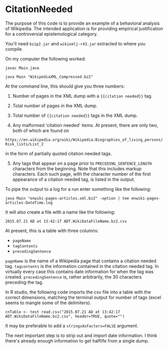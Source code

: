 # CitationNeeded
The purpose of this code is to provide an example of a behavioral analysis of Wikipedia. The intended application is for providing empirical justification for a controversial epistemological category.

You'll need `bzip2.jar` and `wikixmlj-r43.jar` extracted to where you compile. 

On my computer the following worked:

`javac Main.java`

`java Main "WikipediaXML_Compressed.bz2"`

At the command line, this should give you three numbers:

1. Number of pages in the XML dump with a `{{citation needed}}` tag.

2. Total number of pages in the XML dump. 

3. Total number of `{{citation needed}}` tags in the XML dump.

4. Any malformed 'citation needed' items. At present, there are only two, both of which are found on

`https://en.wikipedia.org/wiki/Wikipedia:Biographies_of_living_persons/Risk_lists/List_2`

in the form of partially quoted citation needed tags.

5. Any tags that appear on a page prior to `PRECEDING_SENTENCE_LENGTH` characters from the beginning. Note that this includes markup characters. Each such page, with the character number of the first appearance of a citation needed tag, is listed in the output.

To pipe the output to a log for a run enter something like the following:

`java Main "enwiki-pages-articles.xml.bz2" -option | tee enwiki-pages-articles-DateTime.log` 

It will also create a file with a name like the following:

`2015.07.21 AD at 13:42:17 ADT.WikiDataFileName.bz2.csv`

At present, this is a table with three columns:

* `pageName`
* `tagContents`
* `precedingSentence`

`pageName` is the name of a Wikipedia page that contains a citation needed tag. `tagcontents` is the information contained in the citation needed tag. In virtually every case this contains date information for when the tag was created. `precedingSentence` is, rather arbitrarily, the 30 characters preceding the tag.

In R studio, the following code imports the csv file into a table with the correct dimensions, matching the terminal output for number of tags (excel seems to mangle some of the delimiters).

`cnTable <- test read.csv("2015.07.21 AD at 13:42:17 ADT.WikiDataFileName.bz2.csv", header=TRUE, quote="")`

It may be preferable to add a `stringsAsFactors=FALSE` argument.

The next important step is to strip out and import date information. I think there's already enough information to get halflife from a single dump.